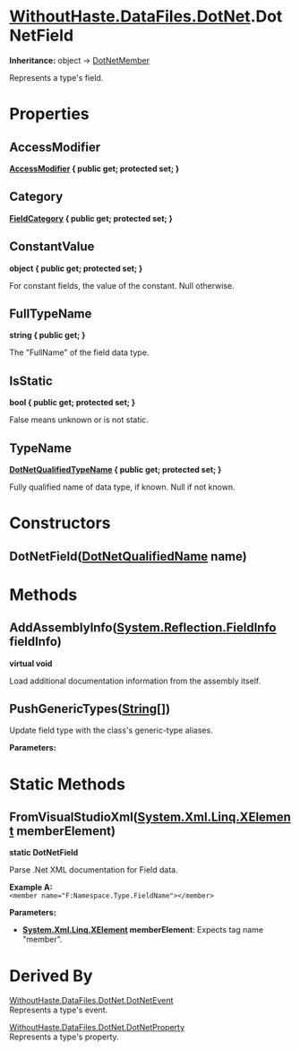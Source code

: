 # [WithoutHaste.DataFiles.DotNet](TableOfContents.WithoutHaste.DataFiles.DotNet.md).DotNetField

**Inheritance:** object → [DotNetMember](WithoutHaste.DataFiles.DotNet.DotNetMember.md)  

Represents a type's field.  

# Properties

## AccessModifier

**[AccessModifier](WithoutHaste.DataFiles.DotNet.AccessModifier.md) { public get; protected set; }**  

## Category

**[FieldCategory](WithoutHaste.DataFiles.DotNet.FieldCategory.md) { public get; protected set; }**  

## ConstantValue

**object { public get; protected set; }**  

For constant fields, the value of the constant. Null otherwise.  

## FullTypeName

**string { public get; }**  

The "FullName" of the field data type.  

## IsStatic

**bool { public get; protected set; }**  

False means unknown or is not static.  

## TypeName

**[DotNetQualifiedTypeName](WithoutHaste.DataFiles.DotNet.DotNetQualifiedTypeName.md) { public get; protected set; }**  

Fully qualified name of data type, if known. Null if not known.  

# Constructors

## DotNetField([DotNetQualifiedName](WithoutHaste.DataFiles.DotNet.DotNetQualifiedName.md) name)

# Methods

## AddAssemblyInfo([System.Reflection.FieldInfo](https://docs.microsoft.com/en-us/dotnet/api/system.reflection.fieldinfo) fieldInfo)

**virtual void**  

Load additional documentation information from the assembly itself.  

## PushGenericTypes([String[]](https://docs.microsoft.com/en-us/dotnet/api/system.array))

Update field type with the class's generic-type aliases.  

**Parameters:**  

# Static Methods

## FromVisualStudioXml([System.Xml.Linq.XElement](https://docs.microsoft.com/en-us/dotnet/api/system.xml.linq.xelement) memberElement)

**static DotNetField**  

Parse .Net XML documentation for Field data.  

**Example A:**  
`<member name="F:Namespace.Type.FieldName"></member>`  

**Parameters:**  
* **[System.Xml.Linq.XElement](https://docs.microsoft.com/en-us/dotnet/api/system.xml.linq.xelement) memberElement**: Expects tag name "member".  

# Derived By

[WithoutHaste.DataFiles.DotNet.DotNetEvent](WithoutHaste.DataFiles.DotNet.DotNetEvent.md)  
Represents a type's event.  

[WithoutHaste.DataFiles.DotNet.DotNetProperty](WithoutHaste.DataFiles.DotNet.DotNetProperty.md)  
Represents a type's property.  

